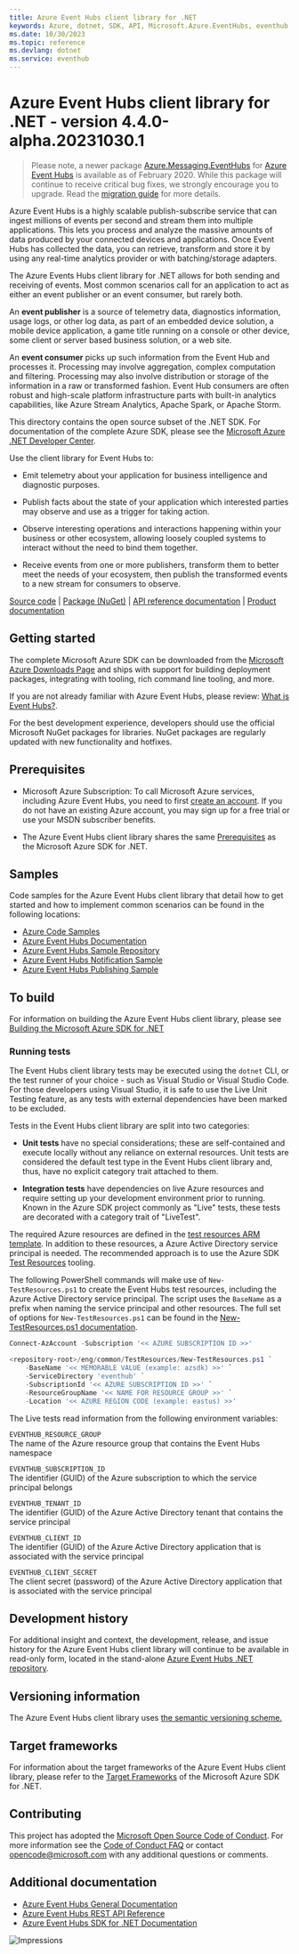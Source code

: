 ```yaml
---
title: Azure Event Hubs client library for .NET
keywords: Azure, dotnet, SDK, API, Microsoft.Azure.EventHubs, eventhub
ms.date: 10/30/2023
ms.topic: reference
ms.devlang: dotnet
ms.service: eventhub
---
```

# Azure Event Hubs client library for .NET - version 4.4.0-alpha.20231030.1 


> Please note, a newer package [Azure.Messaging.EventHubs](https://www.nuget.org/packages/Azure.Messaging.EventHubs) for [Azure Event Hubs](https://azure.microsoft.com/services/event-hubs/) is available as of February 2020. While this package will continue to receive critical bug fixes, we strongly encourage you to upgrade. Read the [migration guide](https://aka.ms/azsdk/net/migrate/eh) for more details.

Azure Event Hubs is a highly scalable publish-subscribe service that can ingest millions of events per second and stream them into multiple applications. This lets you process and analyze the massive amounts of data produced by your connected devices and applications. Once Event Hubs has collected the data, you can retrieve, transform and store it by using any real-time analytics provider or with batching/storage adapters. 

The Azure Events Hubs client library for .NET allows for both sending and receiving of events.  Most common scenarios call for an application to act as either an event publisher or an event consumer, but rarely both. 

An **event publisher** is a source of telemetry data, diagnostics information, usage logs, or other log data, as 
part of an embedded device solution, a mobile device application, a game title running on a console or other device, 
some client or server based business solution, or a web site.  

An **event consumer** picks up such information from the Event Hub and processes it. Processing may involve aggregation, complex 
computation and filtering. Processing may also involve distribution or storage of the information in a raw or transformed fashion.
Event Hub consumers are often robust and high-scale platform infrastructure parts with built-in analytics capabilities, like Azure 
Stream Analytics, Apache Spark, or Apache Storm.  

This directory contains the open source subset of the .NET SDK. For documentation of the complete Azure SDK, please see the [Microsoft Azure .NET Developer Center](https://azure.microsoft.com/develop/net/).

Use the client library for Event Hubs to:

- Emit telemetry about your application for business intelligence and diagnostic purposes.

- Publish facts about the state of your application which interested parties may observe and use as a trigger for taking action.

- Observe interesting operations and interactions happening within your business or other ecosystem, allowing loosely coupled systems to interact without the need to bind them together.

- Receive events from one or more publishers, transform them to better meet the needs of your ecosystem, then publish the transformed events to a new stream for consumers to observe.

[Source code](https://github.com/Azure/azure-sdk-for-net/tree/main/sdk/eventhub/Microsoft.Azure.EventHubs) | [Package (NuGet)](https://www.nuget.org/packages/Microsoft.Azure.EventHubs/) | [API reference documentation](/dotnet/api/overview/azure/event-hubs?view=azure-dotnet) | [Product documentation](/azure/event-hubs/)

## Getting started

The complete Microsoft Azure SDK can be downloaded from the [Microsoft Azure Downloads Page](https://azure.microsoft.com/downloads/?sdk=net) and ships with support for building deployment packages, integrating with tooling, rich command line tooling, and more.

If you are not already familiar with Azure Event Hubs, please review: [What is Event Hubs?](/azure/event-hubs/event-hubs-about).

For the best development experience, developers should use the official Microsoft NuGet packages for libraries. NuGet packages are regularly updated with new functionality and hotfixes.

## Prerequisites

- Microsoft Azure Subscription: To call Microsoft Azure services, including Azure Event Hubs, you need to first [create an account](https://account.windowsazure.com/Home/Index). If you do not have an existing Azure account, you may sign up for a free trial or use your MSDN subscriber benefits.

- The Azure Event Hubs client library shares the same [Prerequisites](https://github.com/azure/azure-sdk-for-net#prerequisites) as the Microsoft Azure SDK for .NET.

## Samples

Code samples for the Azure Event Hubs client library that detail how to get started and how to implement common scenarios can be found in the following locations:

- [Azure Code Samples](https://azure.microsoft.com/resources/samples/?sort=0&service=event-hubs&platform=dotnet)
- [Azure Event Hubs Documentation](/azure/event-hubs/)
- [Azure Event Hubs Sample Repository](https://github.com/Azure/azure-event-hubs/tree/master/samples)
- [Azure Event Hubs Notification Sample](https://github.com/Azure-Samples/event-hubs-dotnet-user-notifications)
- [Azure Event Hubs Publishing Sample](https://github.com/Azure-Samples/event-hubs-dotnet-ingest)

## To build

For information on building the Azure Event Hubs client library, please see [Building the Microsoft Azure SDK for .NET](https://github.com/azure/azure-sdk-for-net#to-build)

### Running tests

The Event Hubs client library tests may be executed using the `dotnet` CLI, or the test runner of your choice - such as Visual Studio or Visual Studio Code.  For those developers using Visual Studio, it is safe to use the Live Unit Testing feature, as any tests with external dependencies have been marked to be excluded.

Tests in the Event Hubs client library are split into two categories:

- **Unit tests** have no special considerations; these are self-contained and execute locally without any reliance on external resources.  Unit tests are considered the default test type in the Event Hubs client library and, thus, have no explicit category trait attached to them.

- **Integration tests** have dependencies on live Azure resources and require setting up your development environment prior to running.  Known in the Azure SDK project commonly as "Live" tests, these tests are decorated with a category trait of "LiveTest".  

The required Azure resources are defined in the [test resources ARM template](https://github.com/Azure/azure-sdk-for-net/blob/main/sdk/eventhub/test-resources.json).  In addition to these resources, a Azure Active Directory service principal is needed.  The recommended approach is to use the Azure SDK [Test Resources](https://github.com/Azure/azure-sdk-tools/blob/main/eng/common/TestResources/README.md) tooling. 

The following PowerShell commands will make use of `New-TestResources.ps1` to create the Event Hubs test resources, including the Azure Active Directory service principal.  The script uses the `BaseName` as a prefix when naming the service principal and other resources.  The full set of options for `New-TestResources.ps1` can be found in the [New-TestResources.ps1 documentation](https://github.com/Azure/azure-sdk-tools/blob/main/eng/common/TestResources/New-TestResources.ps1.md).

```powershell
Connect-AzAccount -Subscription '<< AZURE SUBSCRIPTION ID >>'

<repository-root>/eng/common/TestResources/New-TestResources.ps1 `
    -BaseName '<< MEMORABLE VALUE (example: azsdk) >>' `
    -ServiceDirectory 'eventhub' `
    -SubscriptionId '<< AZURE SUBSCRIPTION ID >>' `
    -ResourceGroupName '<< NAME FOR RESOURCE GROUP >>' `
    -Location '<< AZURE REGION CODE (example: eastus) >>'
```

The Live tests read information from the following environment variables:

`EVENTHUB_RESOURCE_GROUP`  
 The name of the Azure resource group that contains the Event Hubs namespace
   
`EVENTHUB_SUBSCRIPTION_ID`  
 The identifier (GUID) of the Azure subscription to which the service principal belongs
    
`EVENTHUB_TENANT_ID`  
 The identifier (GUID) of the Azure Active Directory tenant that contains the service principal

`EVENTHUB_CLIENT_ID`  
 The identifier (GUID) of the Azure Active Directory application that is associated with the service principal
   
`EVENTHUB_CLIENT_SECRET`  
 The client secret (password) of the Azure Active Directory application that is associated with the service principal

## Development history

For additional insight and context, the development, release, and issue history for the Azure Event Hubs client library will continue to be available in read-only form, located in the stand-alone [Azure Event Hubs .NET repository](https://github.com/Azure/azure-event-hubs-dotnet).

## Versioning information

The Azure Event Hubs client library uses [the semantic versioning scheme.](https://semver.org/)

## Target frameworks

For information about the target frameworks of the Azure Event Hubs client library, please refer to the [Target Frameworks](https://github.com/azure/azure-sdk-for-net#target-frameworks) of the Microsoft Azure SDK for .NET.  

## Contributing

This project has adopted the [Microsoft Open Source Code of Conduct](https://opensource.microsoft.com/codeofconduct/). For more information see the [Code of Conduct FAQ](https://opensource.microsoft.com/codeofconduct/faq/) or contact [opencode@microsoft.com](mailto:opencode@microsoft.com) with any additional questions or comments.

## Additional documentation

- [Azure Event Hubs General Documentation](/azure/event-hubs/)
- [Azure Event Hubs REST API Reference](/rest/api/eventhub/)
- [Azure Event Hubs SDK for .NET Documentation](/dotnet/api/overview/azure/event-hubs?view=azure-dotnet)

![Impressions](https://azure-sdk-impressions.azurewebsites.net/api/impressions/azure-sdk-for-net%2Fsdk%2Feventhub%2FMicrosoft.Azure.EventHubs%2FREADME.png)

